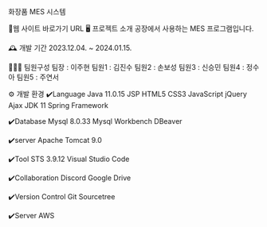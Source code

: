 화장품 MES 시스템

🔗웹 사이트 바로가기 URL
🖥️ 프로젝트 소개
공장에서 사용하는 MES 프로그램입니다.

🕰️ 개발 기간
2023.12.04. ~ 2024.01.15.

🧑‍🤝‍🧑 팀원구성
팀장 : 이주현
팀원1 : 김진수
팀원2 : 손보성
팀원3 : 신승민
팀원4 : 정수아
팀원5 : 주연서

⚙️ 개발 환경
✔️Language
Java 11.0.15
JSP
HTML5
CSS3
JavaScript
jQuery
Ajax
JDK 11
Spring Framework 

✔️Database
Mysql 8.0.33
Mysql Workbench
DBeaver

✔️server
Apache Tomcat 9.0

✔️Tool
STS 3.9.12
Visual Studio Code

✔️Collaboration
Discord
Google Drive

✔️Version Control
Git
Sourcetree

✔️Server
AWS
